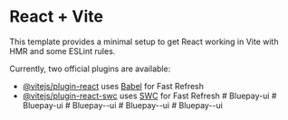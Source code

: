 # React + Vite

This template provides a minimal setup to get React working in Vite with HMR and some ESLint rules.

Currently, two official plugins are available:

- [@vitejs/plugin-react](https://github.com/vitejs/vite-plugin-react/blob/main/packages/plugin-react/README.md) uses [Babel](https://babeljs.io/) for Fast Refresh
- [@vitejs/plugin-react-swc](https://github.com/vitejs/vite-plugin-react-swc) uses [SWC](https://swc.rs/) for Fast Refresh
#   B l u e p a y - u i  
 #   B l u e p a y - u i  
 #   B l u e p a y - - u i  
 #   B l u e p a y - - u i  
 #   B l u e p a y - - u i  
 